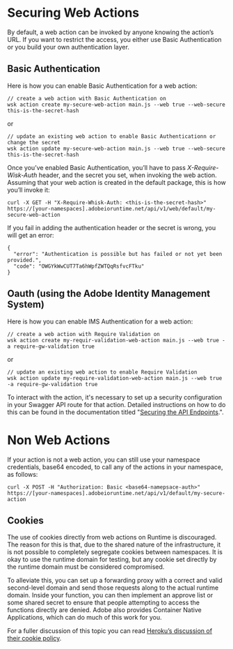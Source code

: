 # Securing Web Actions

By default, a web action can be invoked by anyone knowing the action&rsquo;s URL. If you want to restrict the access, you either use Basic Authentication or you build your own authentication layer.

## Basic Authentication

Here is how you can enable Basic Authentication for a web action:
```
// create a web action with Basic Authentication on
wsk action create my-secure-web-action main.js --web true --web-secure this-is-the-secret-hash
```
or
```
// update an existing web action to enable Basic Authenticationn or change the secret
wsk action update my-secure-web-action main.js --web true --web-secure this-is-the-secret-hash
```

Once you&rsquo;ve enabled Basic Authentication, you&rsquo;ll have to pass *X-Require-Wisk-Auth* header, and the secret you set, when invoking the web action. Assuming that your web action is created in the default package, this is how you&rsquo;ll invoke it:
```
curl -X GET -H "X-Require-Whisk-Auth: <this-is-the-secret-hash>" https://[your-namespaces].adobeioruntime.net/api/v1/web/default/my-secure-web-action
```

If you fail in adding the authentication header or the secret is wrong, you will get an error:
```
{
  "error": "Authentication is possible but has failed or not yet been provided.",
  "code": "OWGYkWwCUT7Ta6hWpfZWTQqRsfvcFTku"
}
```

## Oauth (using the Adobe Identity Management System)
Here is how you can enable IMS Authentication for a web action:

```
// create a web action with Require Validation on
wsk action create my-requir-validation-web-action main.js --web true -a require-gw-validation true
```
or
```
// update an existing web action to enable Require Validation
wsk action update my-require-validation-web-action main.js --web true -a require-gw-validation true
```

To interact with the action, it's necessary to set up a security configuration in your Swagger API route for that action. Detailed instructions on how to do this can be found in the documentation titled "[Securing the API Endpoints](https://developer.adobe.com/runtime/docs/guides/using/creating_rest_apis/#securing-the-api-endpoints).".  


# Non Web Actions
If your action is not a web action, you can still use your namespace credentials, base64 encoded, to call any of the actions in your namespace, as follows:
```
curl -X POST -H "Authorization: Basic <base64-namepsace-auth>" https://[your-namespaces].adobeioruntime.net/api/v1/default/my-secure-action
```
    
## Cookies

The use of cookies directly from web actions on Runtime is discouraged. The reason for this is that, due to the shared nature of the infrastructure, it is not possible to completely segregate cookies between namespaces. It is okay to use the runtime domain for testing, but any cookie set directly by the runtime domain must be considered compromised.

To alleviate this, you can set up a forwarding proxy with a correct and valid second-level domain and send those requests along to the actual runtime domain. Inside your function, you can then implement an approve list or some shared secret to ensure that people attempting to access the functions directly are denied. Adobe also provides Container Native Applications, which can do much of this work for you.

For a fuller discussion of this topic you can read [Heroku&rsquo;s discussion of their cookie policy](https://devcenter.heroku.com/articles/cookies-and-herokuapp-com).
